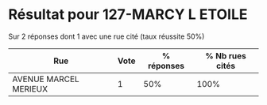 # Résultat pour 127-MARCY L ETOILE

Sur 2 réponses dont 1 avec une rue cité (taux réussite 50%)

| Rue | Vote | % réponses | % Nb rues cités|
|-----|------|------------|----------------|
| AVENUE MARCEL MERIEUX | 1 | 50% | 100%|

